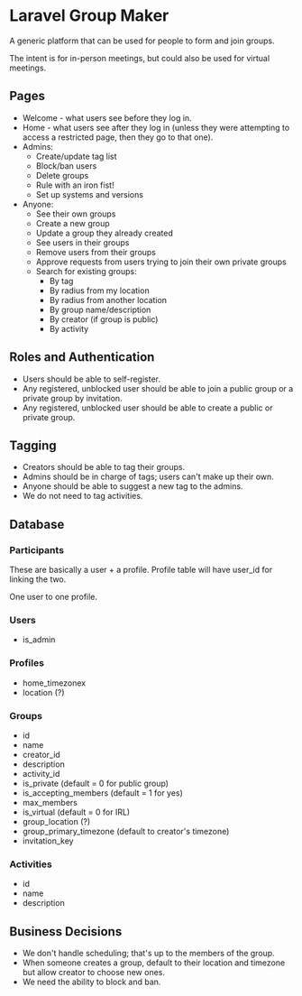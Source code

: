 # Laravel Group Maker

A generic platform that can be used for people to form and join groups.

The intent is for in-person meetings, but could also be used for virtual meetings.



## Pages

* Welcome - what users see before they log in.
* Home - what users see after they log in (unless they were attempting to access a restricted page, then they go to that one).
* Admins:
	* Create/update tag list
	* Block/ban users
	* Delete groups
	* Rule with an iron fist!
	* Set up systems and versions
* Anyone:
	* See their own groups
	* Create a new group
	* Update a group they already created
	* See users in their groups
	* Remove users from their groups
	* Approve requests from users trying to join their own private groups
	* Search for existing groups:
		* By tag
		* By radius from my location
		* By radius from another location
		* By group name/description
		* By creator (if group is public)
		* By activity


## Roles and Authentication

* Users should be able to self-register.
* Any registered, unblocked user should be able to join a public group or a private group by invitation.
* Any registered, unblocked user should be able to create a public or private group.


## Tagging

* Creators should be able to tag their groups.
* Admins should be in charge of tags; users can't make up their own.
* Anyone should be able to suggest a new tag to the admins.
* We do not need to tag activities.


## Database


### Participants

These are basically a user + a profile. Profile table will have user_id for linking the two.

One user to one profile.

### Users

* is_admin

### Profiles

* home_timezonex
* location (?)


### Groups

* id
* name
* creator_id
* description
* activity_id
* is_private (default = 0 for public group)
* is_accepting_members (default = 1 for yes)
* max_members 
* is_virtual (default = 0 for IRL)
* group_location (?)
* group_primary_timezone (default to creator's timezone)
* invitation_key


### Activities

* id
* name
* description



## Business Decisions

* We don't handle scheduling; that's up to the members of the group.
* When someone creates a group, default to their location and timezone but allow creator to choose new ones.
* We need the ability to block and ban.


